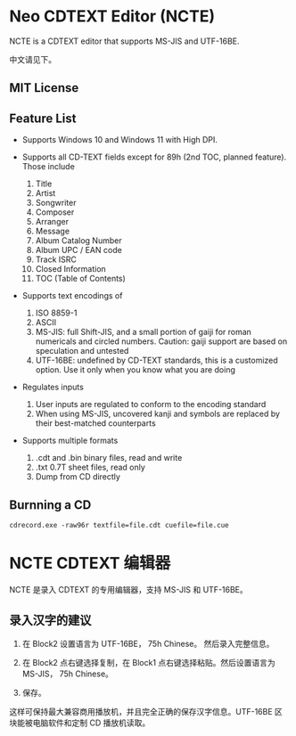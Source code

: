 ﻿# Neo CDTEXT Editor (NCTE)

NCTE is a CDTEXT editor that supports MS-JIS and UTF-16BE.

中文请见下。

## MIT License

## Feature List

- Supports Windows 10 and Windows 11 with High DPI.

- Supports all CD-TEXT fields except for 89h (2nd TOC, planned feature). Those include
    1.  Title
	2.  Artist
	3.  Songwriter
	4.  Composer
	5.  Arranger
	6.  Message
	7.  Album Catalog Number
	8.  Album UPC / EAN code
	9.  Track ISRC
	10. Closed Information
	11. TOC (Table of Contents)

- Supports text encodings of
    1. ISO 8859-1
    2. ASCII
    3. MS-JIS: full Shift-JIS, and a small portion of gaiji for roman numericals and circled numbers. Caution: gaiji support are based on speculation and untested
    4. UTF-16BE: undefined by CD-TEXT standards, this is a customized option. Use it only when you know what you are doing

- Regulates inputs
    1. User inputs are regulated to conform to the encoding standard
	2. When using MS-JIS, uncovered kanji and symbols are replaced by their best-matched counterparts
	
- Supports multiple formats
    1. .cdt and .bin binary files, read and write
	2. .txt 0.7T sheet files, read only
	3. Dump from CD directly

## Burnning a CD

    cdrecord.exe -raw96r textfile=file.cdt cuefile=file.cue

# NCTE CDTEXT 编辑器

NCTE 是录入 CDTEXT 的专用编辑器，支持 MS-JIS 和 UTF-16BE。

## 录入汉字的建议

1. 在 Block2 设置语言为 UTF-16BE， 75h Chinese。 然后录入完整信息。

2. 在 Block2 点右键选择复制，在 Block1 点右键选择粘贴。然后设置语言为 MS-JIS， 75h Chinese。

3. 保存。

这样可保持最大兼容商用播放机，并且完全正确的保存汉字信息。UTF-16BE 区块能被电脑软件和定制 CD 播放机读取。
